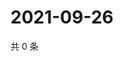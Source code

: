 # 2021-09-26

共 0 条

<!-- BEGIN WEIBO -->
<!-- 最后更新时间 Sun Sep 26 2021 23:11:19 GMT+0800 (China Standard Time) -->

<!-- END WEIBO -->
